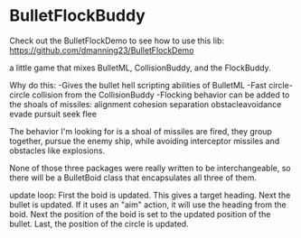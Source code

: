 BulletFlockBuddy
================

Check out the BulletFlockDemo to see how to use this lib:
https://github.com/dmanning23/BulletFlockDemo

a little game that mixes BulletML, CollisionBuddy, and the FlockBuddy.

Why do this:
-Gives the bullet hell scripting abilities of BulletML
-Fast circle-circle collision from the CollisionBuddy
-Flocking behavior can be added to the shoals of missiles:
     alignment
     cohesion
     separation
     obstacleavoidance
     evade
     pursuit
     seek
     flee

The behavior I'm looking for is a shoal of missiles are fired, they group together, pursue the enemy ship, while avoiding interceptor missiles and obstacles like explosions.

None of those three packages were really written to be interchangeable, so there will be a BulletBoid class that encapsulates all three of them.

update loop:
First the boid is updated.  This gives a target heading.
Next the bullet is updated.  If it uses an "aim" action, it will use the heading from the boid.
Next the position of the boid is set to the updated position of the bullet.
Last, the position of the circle is updated.
